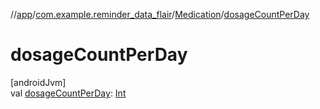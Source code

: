 //[app](../../../index.md)/[com.example.reminder_data_flair](../index.md)/[Medication](index.md)/[dosageCountPerDay](dosage-count-per-day.md)

# dosageCountPerDay

[androidJvm]\
val [dosageCountPerDay](dosage-count-per-day.md): [Int](https://kotlinlang.org/api/latest/jvm/stdlib/kotlin/-int/index.html)
